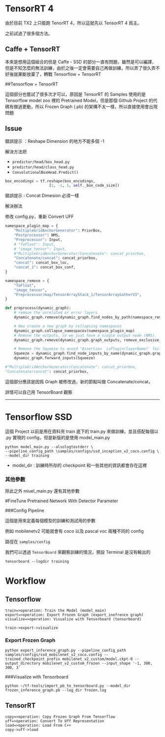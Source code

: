 # TensorRT 4

由於目前 TX2 上只能跑 TenorRT 4，所以這就先以 TensorRT 4 爲主。

之前試過了很多個方法。









## Caffe + TensorRT

本來是想用這個組合的但是 Caffe - SSD 的部分一直有問題，雖然是可以編譯，但是不知怎麼的無法訓練，由於之後一定會需要自己再做訓練，所以弄了很久弄不好後就果斷放棄了，轉戰 Tensorflow + TensorRT



##Tensorflow + TensorRT

這個部分也嘗試了很多次才可以，原因是 TensorRT 的 Samples 使用的是 Tensorflow model zoo 裡的 Pretrained Model，但是那個 Github Project 的代碼有做過更動，所以 Frozen Graph (.pb) 的架構不太一樣，所以直接使用會出現問題



## Issue

錯誤提示 ：Reshape Dimension 的地方不能多個 -1

解決方法把

- `predictor/head/box_head.py`
- `predictor/head/class_head.py`
- `ConvolutionalBoxHead.Predict()`

```python
box_encodings = tf.reshape(box_encodings,
					[1, -1, 1, self._box_code_size])
```



錯誤提示 : Concat Dimesion 必須一樣

解決辦法

修改 config.py，重新 Convert UFF 

```python
namespace_plugin_map = { 
    "MultipleGridAnchorGenerator": PriorBox,
    "Postprocessor": NMS,
    "Preprocessor": Input,
    # "ToFloat": Input,
    # "image_tensor": Input,
    #"MultipleGridAnchorGenerator/Concatenate": concat_priorbox,
    "Concatenate/concat": concat_priorbox,
    "concat": concat_box_loc,
    "concat_1": concat_box_conf,
}

namespace_remove = { 
    "ToFloat",
    "image_tensor",
    "Preprocessor/map/TensorArrayStack_1/TensorArrayGatherV3",
}

def preprocess(dynamic_graph):
    # remove the unrelated or error layers
    dynamic_graph.remove(dynamic_graph.find_nodes_by_path(namespace_remove), remove_exclusive_dependencies=False)

    # Now create a new graph by collapsing namespaces
    dynamic_graph.collapse_namespaces(namespace_plugin_map)
    # Remove the outputs, so we just have a single output node (NMS).
    dynamic_graph.remove(dynamic_graph.graph_outputs, remove_exclusive_dependencies=False)

    # Remove the Squeeze to avoid "Assertion `isPlugin(layerName)' failed"
    Squeeze = dynamic_graph.find_node_inputs_by_name(dynamic_graph.graph_outputs[0], 'Squeeze')
    dynamic_graph.forward_inputs(Squeeze)   
```

```python
#"MultipleGridAnchorGenerator/Concatenate": concat_priorbox,
"Concatenate/concat": concat_priorbox,
```

這個部分應該是因爲 Graph 被修改過，新的節點叫做 Concatenate/concat，

詳情可以自己用 TensorBoard 觀察

----

# Tensorflow SSD

這個 Project 以前是用在資料夾 train 底下的 train.py 來做訓練，並且搭配每個以 .py 實現的 config，但是新版的是使用 model_main.py

```shell
python model_main.py --alsologtostderr \
--pipeline_config_path \samples/configs/ssd_inception_v2_coco.config \
--model_dir training
```

- model_dir : 訓練時所存的 checkpoint 和一些其他的資訊都會存在這裡



### 其他參數

除此之外 miuel_main.py 還有其他參數



#FineTune Pretrained Network With Detector Parameter

###Config Pipeline

這個是用來定義每個模型的訓練和測試用的參數

例如 mobilenetv2 可能就會有 coco 以及 pascal voc 兩種不同的 config

路徑在 `samples/config`



我們可以透過 `TensorBoard` 來觀察訓練的情況，預設 Terminal 是沒有輸出的

```shell
tensorboard --logdir training
```

# Workflow

## Tensorflow

```flow
train=>operation: Train the Model (model_main)
export=>operation: Export Frozen Graph (export_inefrence graph)
visualize=>operation: Visualize with Tensorboard (tensorboard)

train->export->visualize
```

### Export Frozen Graph

```shell
python export_inference_graph.py --pipeline_config_path samples/configs/ssd_mobilenet_v2_coco.config --trained_checkpoint_prefix mobilenet_v2_custom/model.ckpt-0 --output_directory mobilenet_v2_custom_frozen --input_shape '-1, 300, 300, 3'
```

###Visualize with Tensorboard

```shell
python ~/tf-tools/import_pb_to_tensorboard.py --model_dir frozen_inference_graph.pb --log_dir frozen.log
```





## TensorRT

```flow
copy=>operation: Copy Frozen Graph From Tensorflow
uff=>operation: Convert To Uff Representation
load=>operation: Load From C++
copy->uff->load

```

